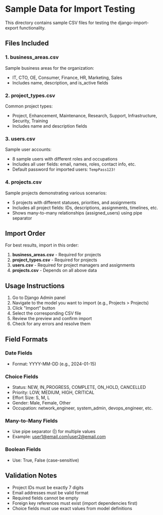 # Sample Data for Import Testing

This directory contains sample CSV files for testing the django-import-export functionality.

## Files Included

### 1. business_areas.csv
Sample business areas for the organization:
- IT, CTO, OE, Consumer, Finance, HR, Marketing, Sales
- Includes name, description, and is_active fields

### 2. project_types.csv
Common project types:
- Project, Enhancement, Maintenance, Research, Support, Infrastructure, Security, Training
- Includes name and description fields

### 3. users.csv
Sample user accounts:
- 8 sample users with different roles and occupations
- Includes all user fields: email, names, roles, contact info, etc.
- Default password for imported users: `TempPass123!`

### 4. projects.csv
Sample projects demonstrating various scenarios:
- 5 projects with different statuses, priorities, and assignments
- Includes all project fields: IDs, descriptions, assignments, timelines, etc.
- Shows many-to-many relationships (assigned_users) using pipe separator

## Import Order

For best results, import in this order:
1. **business_areas.csv** - Required for projects
2. **project_types.csv** - Required for projects  
3. **users.csv** - Required for project managers and assignments
4. **projects.csv** - Depends on all above data

## Usage Instructions

1. Go to Django Admin panel
2. Navigate to the model you want to import (e.g., Projects > Projects)
3. Click "Import" button
4. Select the corresponding CSV file
5. Review the preview and confirm import
6. Check for any errors and resolve them

## Field Formats

### Date Fields
- Format: YYYY-MM-DD (e.g., 2024-01-15)

### Choice Fields
- Status: NEW, IN_PROGRESS, COMPLETE, ON_HOLD, CANCELLED
- Priority: LOW, MEDIUM, HIGH, CRITICAL
- Effort Size: S, M, L
- Gender: Male, Female, Other
- Occupation: network_engineer, system_admin, devops_engineer, etc.

### Many-to-Many Fields
- Use pipe separator (|) for multiple values
- Example: user1@email.com|user2@email.com

### Boolean Fields
- Use: True, False (case-sensitive)

## Validation Notes

- Project IDs must be exactly 7 digits
- Email addresses must be valid format
- Required fields cannot be empty
- Foreign key references must exist (import dependencies first)
- Choice fields must use exact values from model definitions
